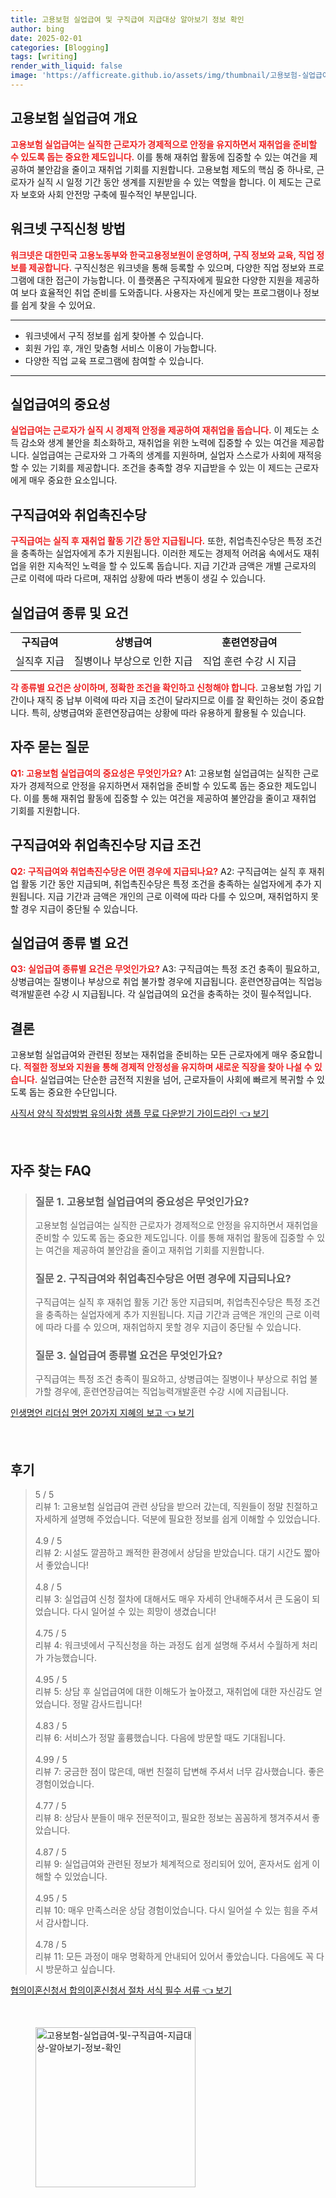 ```yaml
---
title: 고용보험 실업급여 및 구직급여 지급대상 알아보기 정보 확인
author: bing
date: 2025-02-01
categories: [Blogging]
tags: [writing]
render_with_liquid: false
image: 'https://afficreate.github.io/assets/img/thumbnail/고용보험-실업급여-및-구직급여-지급대상-알아보기-정보-확인.webp'
---
```



<h2 id='고용보험 실업급여 개요'>고용보험 실업급여 개요</h2>

<p><b><span style="color: #ee2323;">고용보험 실업급여는 실직한 근로자가 경제적으로 안정을 유지하면서 재취업을 준비할 수 있도록 돕는 중요한 제도입니다.</span></b> 이를 통해 재취업 활동에 집중할 수 있는 여건을 제공하여 불안감을 줄이고 재취업 기회를 지원합니다. 고용보험 제도의 핵심 중 하나로, 근로자가 실직 시 일정 기간 동안 생계를 지원받을 수 있는 역할을 합니다. 이 제도는 근로자 보호와 사회 안전망 구축에 필수적인 부분입니다.</p>

<h2 id='워크넷 구직신청 방법'>워크넷 구직신청 방법</h2>

<p><b><span style="color: #ee2323;">워크넷은 대한민국 고용노동부와 한국고용정보원이 운영하며, 구직 정보와 교육, 직업 정보를 제공합니다.</span></b> 구직신청은 워크넷을 통해 등록할 수 있으며, 다양한 직업 정보와 프로그램에 대한 접근이 가능합니다. 이 플랫폼은 구직자에게 필요한 다양한 지원을 제공하여 보다 효율적인 취업 준비를 도와줍니다. 사용자는 자신에게 맞는 프로그램이나 정보를 쉽게 찾을 수 있어요.</p>

<hr />

<ul>
    <li>워크넷에서 구직 정보를 쉽게 찾아볼 수 있습니다.</li>
    <li>회원 가입 후, 개인 맞춤형 서비스 이용이 가능합니다.</li>
    <li>다양한 직업 교육 프로그램에 참여할 수 있습니다.</li>
</ul>

<hr />

<h2 id='실업급여의 중요성'>실업급여의 중요성</h2>

<p><b><span style="color: #ee2323;">실업급여는 근로자가 실직 시 경제적 안정을 제공하여 재취업을 돕습니다.</span></b> 이 제도는 소득 감소와 생계 불안을 최소화하고, 재취업을 위한 노력에 집중할 수 있는 여건을 제공합니다. 실업급여는 근로자와 그 가족의 생계를 지원하며, 실업자 스스로가 사회에 재적응할 수 있는 기회를 제공합니다. 조건을 충족할 경우 지급받을 수 있는 이 제드는 근로자에게 매우 중요한 요소입니다. </p>

<h2 id='구직급여와 취업촉진수당'>구직급여와 취업촉진수당</h2>

<p><b><span style="color: #ee2323;">구직급여는 실직 후 재취업 활동 기간 동안 지급됩니다.</span></b> 또한, 취업촉진수당은 특정 조건을 충족하는 실업자에게 추가 지원됩니다. 이러한 제도는 경제적 어려움 속에서도 재취업을 위한 지속적인 노력을 할 수 있도록 돕습니다. 지급 기간과 금액은 개별 근로자의 근로 이력에 따라 다르며, 재취업 상황에 따라 변동이 생길 수 있습니다.</p>

<h2 id='실업급여 종류 및 요건'>실업급여 종류 및 요건</h2>

<table>
    <tr>
        <td style="text-align: center; height: 17px;"><b>구직급여</b></td>
        <td style="text-align: center; height: 17px;"><b>상병급여</b></td>
        <td style="text-align: center; height: 17px;"><b>훈련연장급여</b></td>
    </tr>
    <tr>
        <td style="text-align: center; height: 17px;">실직후 지급</td>
        <td style="text-align: center; height: 17px;">질병이나 부상으로 인한 지급</td>
        <td style="text-align: center; height: 17px;">직업 훈련 수강 시 지급</td>
    </tr>
</table>

<p><b><span style="color: #ee2323;">각 종류별 요건은 상이하며, 정확한 조건을 확인하고 신청해야 합니다.</span></b> 고용보험 가입 기간이나 재직 중 납부 이력에 따라 지급 조건이 달라지므로 이를 잘 확인하는 것이 중요합니다. 특히, 상병급여와 훈련연장급여는 상황에 따라 유용하게 활용될 수 있습니다.</p>

<h2 id='자주 묻는 질문'>자주 묻는 질문</h2>

<p><b><span style="color: #ee2323;">Q1: 고용보험 실업급여의 중요성은 무엇인가요?</span></b> A1: 고용보험 실업급여는 실직한 근로자가 경제적으로 안정을 유지하면서 재취업을 준비할 수 있도록 돕는 중요한 제도입니다. 이를 통해 재취업 활동에 집중할 수 있는 여건을 제공하여 불안감을 줄이고 재취업 기회를 지원합니다.</p>

<h2 id='구직급여와 취업촉진수당 지급 조건'>구직급여와 취업촉진수당 지급 조건</h2>

<p><b><span style="color: #ee2323;">Q2: 구직급여와 취업촉진수당은 어떤 경우에 지급되나요?</span></b> A2: 구직급여는 실직 후 재취업 활동 기간 동안 지급되며, 취업촉진수당은 특정 조건을 충족하는 실업자에게 추가 지원됩니다. 지급 기간과 금액은 개인의 근로 이력에 따라 다를 수 있으며, 재취업하지 못할 경우 지급이 중단될 수 있습니다.</p>

<h2 id='실업급여 종류 별 요건'>실업급여 종류 별 요건</h2>

<p><b><span style="color: #ee2323;">Q3: 실업급여 종류별 요건은 무엇인가요?</span></b> A3: 구직급여는 특정 조건 충족이 필요하고, 상병급여는 질병이나 부상으로 취업 불가할 경우에 지급됩니다. 훈련연장급여는 직업능력개발훈련 수강 시 지급됩니다. 각 실업급여의 요건을 충족하는 것이 필수적입니다.</p>

<h2 id='결론'>결론</h2>

<p>고용보험 실업급여와 관련된 정보는 재취업을 준비하는 모든 근로자에게 매우 중요합니다. <b><span style="color: #ee2323;">적절한 정보와 지원을 통해 경제적 안정성을 유지하며 새로운 직장을 찾아 나설 수 있습니다.</span></b> 실업급여는 단순한 금전적 지원을 넘어, 근로자들이 사회에 빠르게 복귀할 수 있도록 돕는 중요한 수단입니다.</p>


<p><a class="click-button" title="사직서 양식 작성방법 유의사항 샘플 무료 다운받기 가이드라인" href="https://afficreate.github.io/posts/%EC%82%AC%EC%A7%81%EC%84%9C-%EC%96%91%EC%8B%9D-%EC%9E%91%EC%84%B1%EB%B0%A9%EB%B2%95-%EC%9C%A0%EC%9D%98%EC%82%AC%ED%95%AD-%EC%83%98%ED%94%8C-%EB%AC%B4%EB%A3%8C-%EB%8B%A4%EC%9A%B4%EB%B0%9B%EA%B8%B0-%EA%B0%80%EC%9D%B4%EB%93%9C%EB%9D%BC%EC%9D%B8/" rel="dofollow">사직서 양식 작성방법 유의사항 샘플 무료 다운받기 가이드라인 👈 보기</a></p><br>
<h2 id='자주_찾는_FAQ'>자주 찾는 FAQ</h2>
<div itemscope="" itemtype="https://schema.org/FAQPage"> 
<blockquote> 
<div itemscope="" itemprop="mainEntity" itemtype="https://schema.org/Question"> 
<h3 itemprop="name">질문 1. 고용보험 실업급여의 중요성은 무엇인가요?</h3> 
<div itemscope="" itemprop="acceptedAnswer" itemtype="https://schema.org/Answer"> 
<span itemprop="text"> 
<p>고용보험 실업급여는 실직한 근로자가 경제적으로 안정을 유지하면서 재취업을 준비할 수 있도록 돕는 중요한 제도입니다. 이를 통해 재취업 활동에 집중할 수 있는 여건을 제공하여 불안감을 줄이고 재취업 기회를 지원합니다.</p> 
</span> 
</div> 
</div> 

<div itemscope="" itemprop="mainEntity" itemtype="https://schema.org/Question"> 
<h3 itemprop="name">질문 2. 구직급여와 취업촉진수당은 어떤 경우에 지급되나요?</h3> 
<div itemscope="" itemprop="acceptedAnswer" itemtype="https://schema.org/Answer"> 
<span itemprop="text"> 
<p>구직급여는 실직 후 재취업 활동 기간 동안 지급되며, 취업촉진수당은 특정 조건을 충족하는 실업자에게 추가 지원됩니다. 지급 기간과 금액은 개인의 근로 이력에 따라 다를 수 있으며, 재취업하지 못할 경우 지급이 중단될 수 있습니다.</p> 
</span> 
</div> 
</div> 

<div itemscope="" itemprop="mainEntity" itemtype="https://schema.org/Question"> 
<h3 itemprop="name">질문 3. 실업급여 종류별 요건은 무엇인가요?</h3> 
<div itemscope="" itemprop="acceptedAnswer" itemtype="https://schema.org/Answer"> 
<span itemprop="text"> 
<p>구직급여는 특정 조건 충족이 필요하고, 상병급여는 질병이나 부상으로 취업 불가할 경우에, 훈련연장급여는 직업능력개발훈련 수강 시에 지급됩니다.</p> 
</span> 
</div> 
</div> 

</blockquote> 
</div>
<p><a class="click-button" title="인생명언 리더십 명언 20가지 지혜의 보고" href="https://afficreate.github.io/posts/%EC%9D%B8%EC%83%9D%EB%AA%85%EC%96%B8-%EB%A6%AC%EB%8D%94%EC%8B%AD-%EB%AA%85%EC%96%B8-20%EA%B0%80%EC%A7%80-%EC%A7%80%ED%98%9C%EC%9D%98-%EB%B3%B4%EA%B3%A0/" rel="dofollow">인생명언 리더십 명언 20가지 지혜의 보고 👈 보기</a></p><br>
<h2 id='후기'>후기</h2>
<div itemscope itemtype="https://schema.org/Product">
  <blockquote>
  <div itemprop="review" itemscope itemtype="https://schema.org/Review">
      <div itemprop="reviewRating" itemscope itemtype="https://schema.org/Rating"> <span itemprop="ratingValue">5</span> / <span itemprop="bestRating">5</span> </div>
      <span itemprop="reviewBody">리뷰 1: 고용보험 실업급여 관련 상담을 받으러 갔는데, 직원들이 정말 친절하고 자세하게 설명해 주었습니다. 덕분에 필요한 정보를 쉽게 이해할 수 있었습니다.</span>
  </div>
  <br>
  <div itemprop="review" itemscope itemtype="https://schema.org/Review">
      <div itemprop="reviewRating" itemscope itemtype="https://schema.org/Rating"> <span itemprop="ratingValue">4.9</span> / <span itemprop="bestRating">5</span> </div>
      <span itemprop="reviewBody">리뷰 2: 시설도 깔끔하고 쾌적한 환경에서 상담을 받았습니다. 대기 시간도 짧아서 좋았습니다!</span>
  </div>
  <br>
  <div itemprop="review" itemscope itemtype="https://schema.org/Review">
      <div itemprop="reviewRating" itemscope itemtype="https://schema.org/Rating"> <span itemprop="ratingValue">4.8</span> / <span itemprop="bestRating">5</span> </div>
      <span itemprop="reviewBody">리뷰 3: 실업급여 신청 절차에 대해서도 매우 자세히 안내해주셔서 큰 도움이 되었습니다. 다시 일어설 수 있는 희망이 생겼습니다!</span>
  </div>
  <br>
  <div itemprop="review" itemscope itemtype="https://schema.org/Review">
      <div itemprop="reviewRating" itemscope itemtype="https://schema.org/Rating"> <span itemprop="ratingValue">4.75</span> / <span itemprop="bestRating">5</span> </div>
      <span itemprop="reviewBody">리뷰 4: 워크넷에서 구직신청을 하는 과정도 쉽게 설명해 주셔서 수월하게 처리가 가능했습니다.</span>
  </div>
  <br>
  <div itemprop="review" itemscope itemtype="https://schema.org/Review">
      <div itemprop="reviewRating" itemscope itemtype="https://schema.org/Rating"> <span itemprop="ratingValue">4.95</span> / <span itemprop="bestRating">5</span> </div>
      <span itemprop="reviewBody">리뷰 5: 상담 후 실업급여에 대한 이해도가 높아졌고, 재취업에 대한 자신감도 얻었습니다. 정말 감사드립니다!</span>
  </div>
  <br>
  <div itemprop="review" itemscope itemtype="https://schema.org/Review">
      <div itemprop="reviewRating" itemscope itemtype="https://schema.org/Rating"> <span itemprop="ratingValue">4.83</span> / <span itemprop="bestRating">5</span> </div>
      <span itemprop="reviewBody">리뷰 6: 서비스가 정말 훌륭했습니다. 다음에 방문할 때도 기대됩니다.</span>
  </div>
  <br>
  <div itemprop="review" itemscope itemtype="https://schema.org/Review">
      <div itemprop="reviewRating" itemscope itemtype="https://schema.org/Rating"> <span itemprop="ratingValue">4.99</span> / <span itemprop="bestRating">5</span> </div>
      <span itemprop="reviewBody">리뷰 7: 궁금한 점이 많은데, 매번 친절히 답변해 주셔서 너무 감사했습니다. 좋은 경험이었습니다.</span>
  </div>
  <br>
  <div itemprop="review" itemscope itemtype="https://schema.org/Review">
      <div itemprop="reviewRating" itemscope itemtype="https://schema.org/Rating"> <span itemprop="ratingValue">4.77</span> / <span itemprop="bestRating">5</span> </div>
      <span itemprop="reviewBody">리뷰 8: 상담사 분들이 매우 전문적이고, 필요한 정보는 꼼꼼하게 챙겨주셔서 좋았습니다.</span>
  </div>
  <br>
  <div itemprop="review" itemscope itemtype="https://schema.org/Review">
      <div itemprop="reviewRating" itemscope itemtype="https://schema.org/Rating"> <span itemprop="ratingValue">4.87</span> / <span itemprop="bestRating">5</span> </div>
      <span itemprop="reviewBody">리뷰 9: 실업급여와 관련된 정보가 체계적으로 정리되어 있어, 혼자서도 쉽게 이해할 수 있었습니다.</span>
  </div>
  <br>
  <div itemprop="review" itemscope itemtype="https://schema.org/Review">
      <div itemprop="reviewRating" itemscope itemtype="https://schema.org/Rating"> <span itemprop="ratingValue">4.95</span> / <span itemprop="bestRating">5</span> </div>
      <span itemprop="reviewBody">리뷰 10: 매우 만족스러운 상담 경험이었습니다. 다시 일어설 수 있는 힘을 주셔서 감사합니다.</span>
  </div>
  <br>
  <div itemprop="review" itemscope itemtype="https://schema.org/Review">
      <div itemprop="reviewRating" itemscope itemtype="https://schema.org/Rating"> <span itemprop="ratingValue">4.78</span> / <span itemprop="bestRating">5</span> </div>
      <span itemprop="reviewBody">리뷰 11: 모든 과정이 매우 명확하게 안내되어 있어서 좋았습니다. 다음에도 꼭 다시 방문하고 싶습니다.</span>
  </div>
  </blockquote>
</div>
<p><a class="click-button" title="협의이혼신청서 합의이혼신청서 절차 서식 필수 서류" href="https://afficreate.github.io/posts/%ED%98%91%EC%9D%98%EC%9D%B4%ED%98%BC%EC%8B%A0%EC%B2%AD%EC%84%9C-%ED%95%A9%EC%9D%98%EC%9D%B4%ED%98%BC%EC%8B%A0%EC%B2%AD%EC%84%9C-%EC%A0%88%EC%B0%A8-%EC%84%9C%EC%8B%9D-%ED%95%84%EC%88%98-%EC%84%9C%EB%A5%98/" rel="dofollow">협의이혼신청서 합의이혼신청서 절차 서식 필수 서류 👈 보기</a></p><br>
<figure class="image"><img src="https://afficreate.github.io/assets/img/thumbnail/고용보험-실업급여-및-구직급여-지급대상-알아보기-정보-확인.webp" alt="고용보험-실업급여-및-구직급여-지급대상-알아보기-정보-확인" width="256" height="256"></figure>